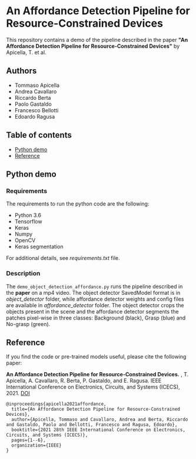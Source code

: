 # An Affordance Detection Pipeline for Resource-Constrained Devices
This repository contains a demo of the pipeline described in the paper **"An Affordance Detection Pipeline for Resource-Constrained Devices"** by Apicella, T. et al.

## Authors 
* Tommaso Apicella
* Andrea Cavallaro  
* Riccardo Berta  
* Paolo Gastaldo 
* Francesco Bellotti
* Edoardo Ragusa

## Table of contents
* [Python demo](#python-demo)
* [Reference](#reference)

## Python demo
### Requirements
The requirements to run the python code are the following:
* Python 3.6
* Tensorflow 
* Keras 
* Numpy
* OpenCV
* Keras segmentation 

For additional details, see *requirements.txt* file.

### Description
The `demo_object_detection_affordance.py` runs the pipeline described in the **paper** on a mp4 video.
The object detector SavedModel format is in *object_detector* folder, while affordance detector weights and config files are available in *affordance_detector* folder.
The object detector crops the objects present in the scene and the affordance detector segments the patches pixel-wise in three classes: Background (black), Grasp (blue) and No-grasp (green).

## Reference
If you find the code or pre-trained models useful, please cite the following paper:

**An Affordance Detection Pipeline for Resource-Constrained Devices.** , T. Apicella, A. Cavallaro, R. Berta, P. Gastaldo, and E. Ragusa. IEEE International Conference on Electronics, Circuits, and Systems (ICECS), 2021. [DOI](https://doi.org/10.1109/ICECS53924.2021.9665447)

    @inproceedings{apicella2021affordance,
      title={An Affordance Detection Pipeline for Resource-Constrained Devices},
      author={Apicella, Tommaso and Cavallaro, Andrea and Berta, Riccardo and Gastaldo, Paolo and Bellotti, Francesco and Ragusa, Edoardo},
      booktitle={2021 28th IEEE International Conference on Electronics, Circuits, and Systems (ICECS)},
      pages={1--6},
      organization={IEEE}
    }
